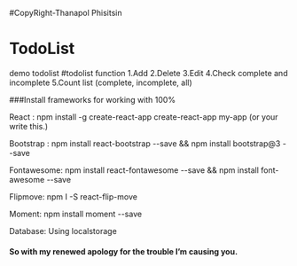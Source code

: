 #CopyRight-Thanapol Phisitsin
# TodoList
demo todolist
#todolist function
1.Add
2.Delete
3.Edit
4.Check complete and incomplete
5.Count list (complete, incomplete, all)

###Install frameworks for working with 100%

React : npm install -g create-react-app
        create-react-app my-app (or your write this.)
        
Bootstrap : npm install react-bootstrap --save && npm install bootstrap@3 --save
            
Fontawesome: npm install react-fontawesome --save && npm install font-awesome --save
             
Flipmove: npm I -S react-flip-move

Moment: npm install moment --save

Database: Using localstorage
#### So with my renewed apology for the trouble I’m causing you.
